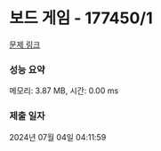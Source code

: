 # 보드 게임 - 177450/1 

[문제 링크](https://level.goorm.io/exam/177450/%EB%B3%B4%EB%93%9C-%EA%B2%8C%EC%9E%84/quiz/1) 

### 성능 요약

메모리: 3.87 MB, 시간: 0.00 ms

### 제출 일자

2024년 07월 04일 04:11:59

